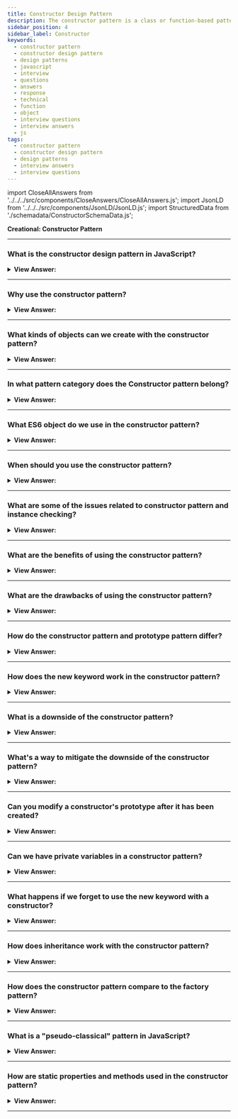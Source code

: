 ```yaml
---
title: Constructor Design Pattern
description: The constructor pattern is a class or function-based pattern used in the creation of specific types of objects. JavaScript interview questions and answers.
sidebar_position: 4
sidebar_label: Constructor
keywords:
  - constructor pattern
  - constructor design pattern
  - design patterns
  - javascript
  - interview
  - questions
  - answers
  - response
  - technical
  - function
  - object
  - interview questions
  - interview answers
  - js
tags:
  - constructor pattern
  - constructor design pattern
  - design patterns
  - interview answers
  - interview questions
---
```


import CloseAllAnswers from '../../../src/components/CloseAnswers/CloseAllAnswers.js';
import JsonLD from '../../../src/components/JsonLD/JsonLD.js';
import StructuredData from './schemadata/ConstructorSchemaData.js';

<JsonLD data={StructuredData} />

<head>
  <title>Constructor Design Pattern | JavaScript Interview Questions</title>
</head>

**Creational: Constructor Pattern**

<CloseAllAnswers />

---

### What is the constructor design pattern in JavaScript?

<details className='answer'>
  <summary>
    <strong>View Answer:</strong>
  </summary>
  <div>
  <div>
      <strong>Interview Response:</strong> The constructor pattern is a creational design pattern in JavaScript that allows creating multiple instances of an object using a constructor function, with each instance sharing properties and methods.
    </div><br />
    <div>
      <strong>Technical Response:</strong> The constructor pattern is a design pattern that uses a class or function to create unique types of objects. A constructor is a one-of-a-kind method for initializing a newly created object after allocated memory.<br/><br/>Constructor patterns are among the most fundamental, extensively used, and modern JavaScript patterns. The objective of this pattern, as hinted by the name, is to facilitate constructor creation.
    </div><br />
  </div>
</details>

---

### Why use the constructor pattern?

<details>
  <summary><strong>View Answer:</strong></summary>
  <div>
  <div><strong>Interview Response:</strong> The constructor pattern facilitates code reuse, encapsulates code into manageable units, provides initial setup for object instances, and enhances readability by establishing clear, structured blueprints for object creation.
  </div>
  </div>
</details>

---

### What kinds of objects can we create with the constructor pattern?

<details className='answer'>
  <summary>
    <strong>View Answer:</strong>
  </summary>
  <div>
    <div>
      <strong>Interview Response:</strong> We can create a wide variety of objects using the constructor pattern, including plain objects, arrays, and custom objects like users, products, or events, to complex ones such as UI components, data processors, or network handlers. Each instance can have unique properties and methods.
    </div><br />
  </div>
</details>

---

### In what pattern category does the Constructor pattern belong?

<details>
  <summary>
    <strong>View Answer:</strong>
  </summary>
  <div>
    <div>
      <strong>Interview Response:</strong> The constructor pattern is categorized as a creational design pattern, as it deals with object creation mechanisms.
    </div>
  </div>
</details>

---

### What ES6 object do we use in the constructor pattern?

<details>
  <summary>
    <strong>View Answer:</strong>
  </summary>
  <div>
    <div>
      <strong>Interview Response:</strong> The class object is used in ES6, which provides a more understandable syntax for defining constructor functions and prototypes.
    </div>
  </div>
</details>

---

### When should you use the constructor pattern?

<details>
  <summary>
    <strong>View Answer:</strong>
  </summary>
  <div>
    <div>
      <strong>Interview Response:</strong> The constructor pattern should be used when you need to create multiple instances of a complex object, each with its own state and methods, yet sharing a common structure and behavior.
    </div>
  </div>
</details>

---

### What are some of the issues related to constructor pattern and instance checking?

<details className='answer'>
  <summary>
    <strong>View Answer:</strong>
  </summary>
  <div>
    <div>
      <strong>Interview Response:</strong> JavaScript's dynamic typing can cause issues with instance checking. An object created by a constructor might not be recognized as an instance of it, especially when inheritance or different contexts are involved.
    </div><br />

  <div><strong className="codeExample">Code Example:</strong><br /><br />

  <div></div>

```js
function Phone(brand, model, countryDesignedIn, countryMadein) {
  this.brand = brand;
  this.model = model;
  this.countryDesignedIn = countryDesignedIn;
  this.countryMadein = countryMadein;

  this.toString = function () {
    return `${this.brand} ${this.model} manufactured in ${this.countryMadein}`;
  };
}

Phone.prototype.toStringAlt = function () {
  return `${this.brand} ${this.model} designed in ${this.countryDesignedIn}`;
};

yourPhone = new Phone('Nokia', '3310', 'Denmark', 'Denmark');
myPhone = new Phone('iPhone', '7', 'USA', 'China');

// Test if toString method works
console.log(yourPhone.toString()); // Output: Nokia 3310 manufactured in Denmark
console.log(myPhone.toString()); // Output: iPhone 7 manufactured in China

// Test if toString function are not duplicated (let's say the same object)
console.log(
  `toString functions are the same object: ${
    yourPhone.toString === myPhone.toString
  }`
);

// Test if toStringAlt method works
console.log(yourPhone.toStringAlt()); // Output: Nokia 3310 designed in Denmark
console.log(myPhone.toStringAlt()); // Output: iPhone 7 designed in USA

// Test if toStringAlt function are not duplicated (let's say the same object)
console.log(
  `toStringAlt functions are the same object: ${
    yourPhone.toStringAlt === myPhone.toStringAlt
  }`
);
// Output: toStringAlt functions are the same object: true

// Checking Instance Equality
console.log(yourPhone === myPhone); // false
```

  </div>

  </div>
</details>

---

### What are the benefits of using the constructor pattern?

<details>
  <summary>
    <strong>View Answer:</strong>
  </summary>
  <div>
    <div>
      <strong>Interview Response:</strong> The constructor pattern promotes reusability and encapsulation. It's efficient for creating multiple instances of an object with the same structure and behavior, providing consistency and organization.
    </div><br />
    </div>
</details>

---

### What are the drawbacks of using the constructor pattern?

<details>
  <summary>
    <strong>View Answer:</strong>
  </summary>
  <div>
    <div>
      <strong>Interview Response:</strong> The constructor pattern can be memory inefficient, as each instance gets its own copy of methods. It can also have issues with instance recognition when inheritance is involved.
    </div><br />
    </div>
</details>

---

### How do the constructor pattern and prototype pattern differ?

<details>
  <summary>
    <strong>View Answer:</strong>
  </summary>
  <div>
    <div>
      <strong>Interview Response:</strong> The primary difference between the constructor and prototype pattern is the reusability of components. The constructor pattern creates new objects with each instance having its own methods. The prototype pattern uses a shared prototype to conserve memory, where all instances share a common set of methods.
    </div><br />
    <strong>Constructor Pattern:</strong><br />
    When you create a new constructor, it creates a new instance of everything, and any changes made to the instantiated object do not affect the others.<br /><br />
    <strong>Prototype Pattern:</strong><br />
    Creating a new object using the prototype reuses the logic, and any change to the prototype chain affects everyone else.
    <div>
    </div>
  </div>
</details>

---

### How does the new keyword work in the constructor pattern?

<details>
  <summary><strong>View Answer:</strong></summary>
  <div>
  <div><strong>Interview Response:</strong> The 'new' keyword in JavaScript creates an instance of an object type. It calls the constructor function, sets 'this' to the new object, and automatically returns the new object if the constructor doesn't explicitly.
  </div>
  </div>
</details>

---

### What is a downside of the constructor pattern?

<details>
  <summary><strong>View Answer:</strong></summary>
  <div>
  <div><strong>Interview Response:</strong> Every instance gets its own copy of methods, which can be inefficient for memory usage.
  </div>
  </div>
</details>

---

### What's a way to mitigate the downside of the constructor pattern?

<details>
  <summary><strong>View Answer:</strong></summary>
  <div>
  <div><strong>Interview Response:</strong> A common mitigation is the use of Prototypes. Instead of defining methods inside the constructor function, they're attached to the constructor's prototype. This avoids method duplication across instances.
  </div>
  </div>
</details>

---

### Can you modify a constructor's prototype after it has been created?

<details>
  <summary><strong>View Answer:</strong></summary>
  <div>
  <div><strong>Interview Response:</strong> Yes, you can modify a constructor's prototype after its creation. Any changes to the prototype will be immediately accessible to all instances, even those created before the changes.
  </div>
  </div>
</details>

---

### Can we have private variables in a constructor pattern?

<details>
  <summary><strong>View Answer:</strong></summary>
  <div>
  <div><strong>Interview Response:</strong> Yes, you can create private variables in a constructor pattern in JavaScript by declaring variables with the 'var' keyword inside the constructor. These won't be directly accessible outside the function.
  </div>
  </div>
</details>

---

### What happens if we forget to use the new keyword with a constructor?

<details>
  <summary><strong>View Answer:</strong></summary>
  <div>
  <div><strong>Interview Response:</strong> If you forget to use 'new' with a constructor in JavaScript, 'this' inside the constructor will reference the global object, likely leading to unintended side effects and potential errors.
  </div>
  </div>
</details>

---

### How does inheritance work with the constructor pattern?

<details>
  <summary><strong>View Answer:</strong></summary>
  <div>
  <div><strong>Interview Response:</strong> Inheritance in the constructor pattern involves using the "call" or "apply" methods to invoke the parent constructor within the child constructor. Then the child's prototype is set to an instance of the parent.
  </div>
  </div>
</details>

---

### How does the constructor pattern compare to the factory pattern?

<details>
  <summary><strong>View Answer:</strong></summary>
  <div>
  <div><strong>Interview Response:</strong> The constructor pattern requires 'new' for object creation, provides 'instanceof' checks, but can cause issues if 'new' is forgotten. The factory pattern avoids 'new' issues, and returns objects directly, but lacks 'instanceof' checks.
  </div>
  </div>
</details>

---

### What is a "pseudo-classical" pattern in JavaScript?

<details>
  <summary><strong>View Answer:</strong></summary>
  <div>
  <div><strong>Interview Response:</strong> The pseudo-classical pattern in JavaScript involves creating constructors, using 'new' to instantiate objects, and setting methods on the constructor's prototype, mimicking traditional class-based languages like Java.
  </div>
  </div>
</details>

---

### How are static properties and methods used in the constructor pattern?

<details>
  <summary><strong>View Answer:</strong></summary>
  <div>
  <div><strong>Interview Response:</strong> Static properties and methods are attached directly to the constructor function, not instances. They're shared across all instances and typically used for functionality not tied to a specific instance.
  </div>
  </div>
</details>

---
